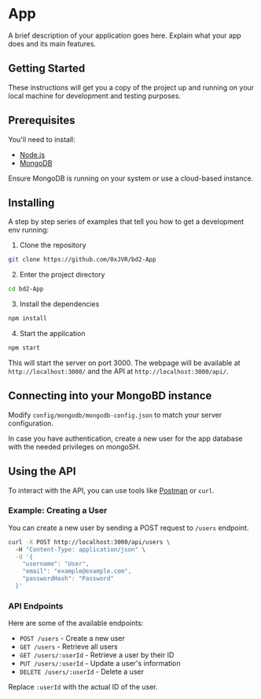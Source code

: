 # App

A brief description of your application goes here. Explain what your app does and its main features.

## Getting Started

These instructions will get you a copy of the project up and running on your local machine for development and testing purposes. 

## Prerequisites

You'll need to install:

- [Node.js](https://nodejs.org/)
- [MongoDB](https://www.mongodb.com/)

Ensure MongoDB is running on your system or use a cloud-based instance.

## Installing

A step by step series of examples that tell you how to get a development env running:

1. Clone the repository

```bash
git clone https://github.com/0xJVR/bd2-App
```

2. Enter the project directory

```bash
cd bd2-App
```

3. Install the dependencies

```bash
npm install
```

4. Start the application

```bash
npm start
```

This will start the server on port 3000. The webpage will be available at `http://localhost:3000/` and the API at `http://localhost:3000/api/`.

## Connecting into your MongoBD instance

Modify `config/mongodb/mongodb-config.json` to match your server configuration.

In case you have authentication, create a new user for the app database with the needed privileges on mongoSH.


## Using the API

To interact with the API, you can use tools like [Postman](https://www.postman.com/) or `curl`.

### Example: Creating a User

You can create a new user by sending a POST request to `/users` endpoint.

```bash
curl -X POST http://localhost:3000/api/users \       
  -H "Content-Type: application/json" \
  -d '{
    "username": "User",
    "email": "example@example.com",
    "passwordHash": "Password"
  }'
```

### API Endpoints

Here are some of the available endpoints:

- `POST /users` - Create a new user
- `GET /users` - Retrieve all users
- `GET /users/:userId` - Retrieve a user by their ID
- `PUT /users/:userId` - Update a user's information
- `DELETE /users/:userId` - Delete a user

Replace `:userId` with the actual ID of the user.
